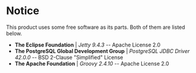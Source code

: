 # Notice

This product uses some free software as its parts. Both of them are listed below.

- **The Eclipse Foundation** | *Jetty 9.4.3* -- Apache License 2.0
- **The PostgreSQL Global Development Group** | *PostgreSQL JDBC Driver 42.0.0* -- BSD 2-Clause "Simplified" License
- **The Apache Foundation** | *Groovy 2.4.10* -- Apache License 2.0
